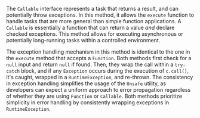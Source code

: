 The `Callable` interface represents a task that returns a result, and can potentially throw exceptions.  In this method, it allows the `execute` function to handle tasks that are more general than simple function applications. A `Callable` is essentially a function that can return a value *and* declare checked exceptions. This method allows for executing asynchronous or potentially long-running tasks within a controlled environment.

The exception handling mechanism in this method is identical to the one in the `execute` method that accepts a `Function`. Both methods first check for a `null` input and return `null` if found. Then, they wrap the call within a `try-catch` block, and if any `Exception` occurs during the execution of `c.call()`, it's caught, wrapped in a `RuntimeException`, and re-thrown.  The consistency in exception handling simplifies the usage of the `Unsafe` utility, as developers can expect a uniform approach to error propagation regardless of whether they are using `Function` or `Callable`.  Both methods prioritize simplicity in error handling by consistently wrapping exceptions in `RuntimeException`.